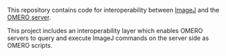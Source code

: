 This repository contains code for interoperability between
[ImageJ](http://developer.imagej.net/) and the
[OMERO server](https://www.openmicroscopy.org/site/support/omero4/).

This project includes an interoperability layer which enables OMERO servers to
query and execute ImageJ commands on the server side as OMERO scripts.
